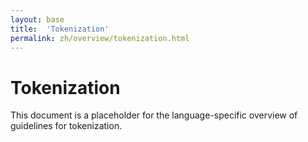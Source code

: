 ```yaml
---
layout: base
title:  'Tokenization'
permalink: zh/overview/tokenization.html
---
```


# Tokenization

This document is a placeholder for the language-specific overview of
guidelines for tokenization.
